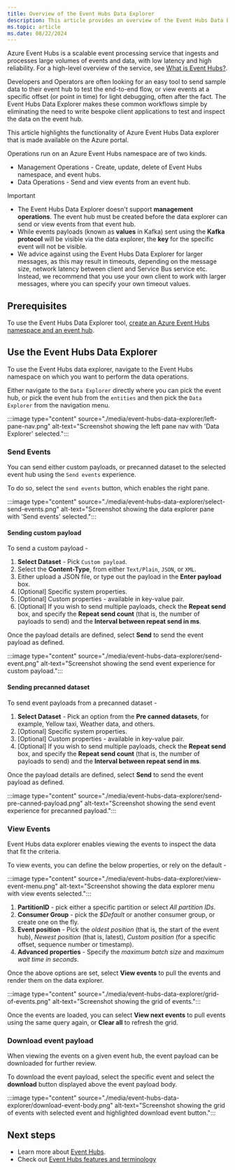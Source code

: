 ```yaml
---
title: Overview of the Event Hubs Data Explorer
description: This article provides an overview of the Event Hubs Data Explorer, which provides an easy way to send data to and receive data from Azure Event Hubs.
ms.topic: article
ms.date: 08/22/2024
---
```


Azure Event Hubs is a scalable event processing service that ingests and processes large volumes of events and data, with low latency and high reliability. For a high-level overview of the service, see [What is Event Hubs?](event-hubs-about.md).

Developers and Operators are often looking for an easy tool to send sample data to their event hub to test the end-to-end flow, or view events at a specific offset (or point in time) for light debugging, often after the fact. The Event Hubs Data Explorer makes these common workflows simple by eliminating the need to write bespoke client applications to test and inspect the data on the event hub. 

This article highlights the functionality of Azure Event Hubs Data explorer that is made available on the Azure portal.

Operations run on an Azure Event Hubs namespace are of two kinds.

  * Management Operations - Create, update, delete of Event Hubs namespace, and event hubs.
  * Data Operations - Send and view events from an event hub.

> [!IMPORTANT]
>  * The Event Hubs Data Explorer doesn't support **management operations**. The event hub must be created before the data explorer can send or view events from that event hub.
>  * While events payloads (known as **values** in Kafka) sent using the **Kafka protocol** will be visible via the data explorer, the **key** for the specific event will not be visible.
>  * We advice against using the Event Hubs Data Explorer for larger messages, as this may result in timeouts, depending on the message size, network latency between client and Service Bus service etc. Instead, we recommend that you use your own client to work with larger messages, where you can specify your own timeout values.
>

## Prerequisites

To use the Event Hubs Data Explorer tool, [create an Azure Event Hubs namespace and an event hub](event-hubs-create.md).

## Use the Event Hubs Data Explorer

To use the Event Hubs data explorer, navigate to the Event Hubs namespace on which you want to perform the data operations.

Either navigate to the `Data Explorer` directly where you can pick the event hub, or pick the event hub from the `entities` and then pick the `Data Explorer` from the navigation menu.

:::image type="content" source="./media/event-hubs-data-explorer/left-pane-nav.png" alt-text="Screenshot showing the left pane nav with 'Data Explorer' selected.":::

### Send Events

You can send either custom payloads, or precanned dataset to the selected event hub using the `Send events` experience.

To do so, select the `send events` button, which enables the right pane.

:::image type="content" source="./media/event-hubs-data-explorer/select-send-events.png" alt-text="Screenshot showing the data explorer pane with 'Send events' selected.":::


#### Sending custom payload

To send a custom payload - 
1. **Select Dataset** - Pick `Custom payload`.
2. Select the **Content-Type**, from either `Text/Plain`, `JSON`, or `XML`.
3. Either upload a JSON file, or type out the payload in the **Enter payload** box.
4. [Optional] Specific system properties.
5. [Optional] Custom properties - available in key-value pair.
6. [Optional] If you wish to send multiple payloads, check the **Repeat send** box, and specify the **Repeat send count** (that is, the number of payloads to send) and the **Interval between repeat send in ms**.

Once the payload details are defined, select **Send** to send the event payload as defined.

:::image type="content" source="./media/event-hubs-data-explorer/send-event.png" alt-text="Screenshot showing the send event experience for custom payload.":::


#### Sending precanned dataset

To send event payloads from a precanned dataset -
1. **Select Dataset** - Pick an option from the **Pre canned datasets**, for example, Yellow taxi, Weather data, and others.
2. [Optional] Specific system properties.
3. [Optional] Custom properties - available in key-value pair.
4. [Optional] If you wish to send multiple payloads, check the **Repeat send** box, and specify the **Repeat send count** (that is, the number of payloads to send) and the **Interval between repeat send in ms**.

Once the payload details are defined, select **Send** to send the event payload as defined.

:::image type="content" source="./media/event-hubs-data-explorer/send-pre-canned-payload.png" alt-text="Screenshot showing the send event experience for precanned payload.":::


### View Events

Event Hubs data explorer enables viewing the events to inspect the data that fit the criteria.

To view events, you can define the below properties, or rely on the default -

:::image type="content" source="./media/event-hubs-data-explorer/view-event-menu.png" alt-text="Screenshot showing the data explorer menu with view events selected.":::


1. **PartitionID** - pick either a specific partition or select *All partition IDs*.
2. **Consumer Group** - pick the *$Default* or another consumer group, or create one on the fly.
3. **Event position** - Pick the *oldest position* (that is, the start of the event hub), *Newest position* (that is, latest), *Custom position* (for a specific offset, sequence number or timestamp).
4. **Advanced properties** - Specify the *maximum batch size* and *maximum wait time in seconds*.

Once the above options are set, select **View events** to pull the events and render them on the data explorer.

:::image type="content" source="./media/event-hubs-data-explorer/grid-of-events.png" alt-text="Screenshot showing the grid of events.":::


Once the events are loaded, you can select **View next events** to pull events using the same query again, or **Clear all** to refresh the grid.

### Download event payload

When viewing the events on a given event hub, the event payload can be downloaded for further review.

To download the event payload, select the specific event and select the **download** button displayed above the event payload body.

:::image type="content" source="./media/event-hubs-data-explorer/download-event-body.png" alt-text="Screenshot showing the grid of events with selected event and highlighted download event button.":::


## Next steps

  * Learn more about [Event Hubs](event-hubs-about.md).
  * Check out [Event Hubs features and terminology](event-hubs-features.md)